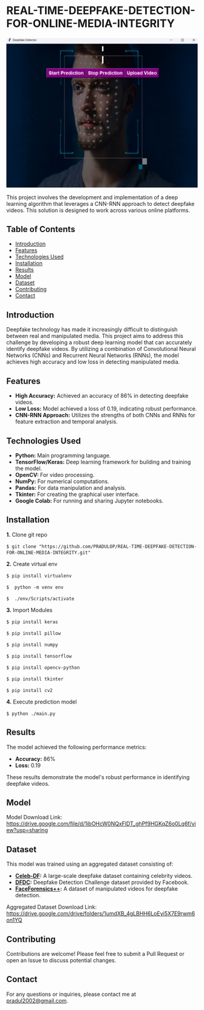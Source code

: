 # REAL-TIME-DEEPFAKE-DETECTION-FOR-ONLINE-MEDIA-INTEGRITY


![Logo](./Resources/ui.png)

This project involves the development and implementation of a deep learning algorithm that leverages a CNN-RNN approach to detect deepfake videos. This solution is designed to work across various online platforms.

## Table of Contents

- [Introduction](#introduction)
- [Features](#features)
- [Technologies Used](#technologies-used)
- [Installation](#installation)
- [Results](#results)
- [Model](#model)
- [Dataset](#dataset)
- [Contributing](#contributing)
- [Contact](#contact)


## Introduction

Deepfake technology has made it increasingly difficult to distinguish between real and manipulated media. This project aims to address this challenge by developing a robust deep learning model that can accurately identify deepfake videos. By utilizing a combination of Convolutional Neural Networks (CNNs) and Recurrent Neural Networks (RNNs), the model achieves high accuracy and low loss in detecting manipulated media.

## Features

- **High Accuracy:** Achieved an accuracy of 86% in detecting deepfake videos.
- **Low Loss:** Model achieved a loss of 0.19, indicating robust performance.
- **CNN-RNN Approach:** Utilizes the strengths of both CNNs and RNNs for feature extraction and temporal analysis.

## Technologies Used

- **Python:** Main programming language.
- **TensorFlow/Keras:** Deep learning framework for building and training the model.
- **OpenCV:** For video processing.
- **NumPy:** For numerical computations.
- **Pandas:** For data manipulation and analysis.
- **Tkinter:** For creating the graphical user interface.
- **Google Colab:** For running and sharing Jupyter notebooks.



## Installation
**1.** Clone git repo

```shell
$ git clone "https://github.com/PRADULOP/REAL-TIME-DEEPFAKE-DETECTION-FOR-ONLINE-MEDIA-INTEGRITY.git"
```

**2.** Create virtual env

```shell
$ pip install virtualenv
```
```shell
$  python -m venv env
```
```shell
$  ./env/Scripts/activate
```
**3.** Import Modules

```shell
$ pip install keras
```
```shell
$ pip install pillow
```
```shell
$ pip install numpy
```
```shell
$ pip install tensorflow
```
```shell
$ pip install opencv-python     
```
```shell
$ pip install tkinter     
```
```shell
$ pip install cv2    
```
**4.** Execute prediction model
```shell
$ python ./main.py
```
## Results

The model achieved the following performance metrics:

- **Accuracy:** 86%
- **Loss:** 0.19

These results demonstrate the model's robust performance in identifying deepfake videos.
## Model
Model Download Link:
         https://drive.google.com/file/d/1ibOHcW0NQxFlDT_ghPf9HGKqZ6o0Lq6f/view?usp=sharing
## Dataset
This model was trained using an aggregated dataset consisting of:

- **[Celeb-DF](https://github.com/yuezunli/celeb-deepfakeforensics):** A large-scale deepfake dataset containing celebrity videos.
- **[DFDC](https://ai.facebook.com/datasets/dfdc):** Deepfake Detection Challenge dataset provided by Facebook.
- **[FaceForensics++](https://github.com/ondyari/FaceForensics):** A dataset of manipulated videos for deepfake detection.


Aggregated Dataset Download Link:
https://drive.google.com/drive/folders/1umdXB_4gLBHH6LoEyi5X7E9rwm6on1YQ

## Contributing

Contributions are welcome! Please feel free to submit a Pull Request or open an Issue to discuss potential changes.

## Contact

For any questions or inquiries, please contact me at pradul2002@gmail.com.




